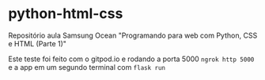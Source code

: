 # python-html-css
Repositório aula Samsung Ocean  "Programando para web com Python, CSS e HTML (Parte 1)"

Este teste foi feito com o gitpod.io e rodando a porta 5000 `` ngrok http 5000 `` e a app em um segundo terminal com `` flask run ``
